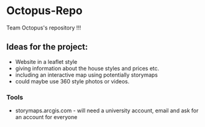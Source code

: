 # Octopus-Repo
Team Octopus's repository !!!

## Ideas for the project: 
- Website in a leaflet style 
- giving information about the house styles and prices etc. 
- including an interactive map using potentially storymaps
- could maybe use 360 style photos or videos. 

### Tools
- storymaps.arcgis.com - will need a university account, email and ask for an account for everyone
